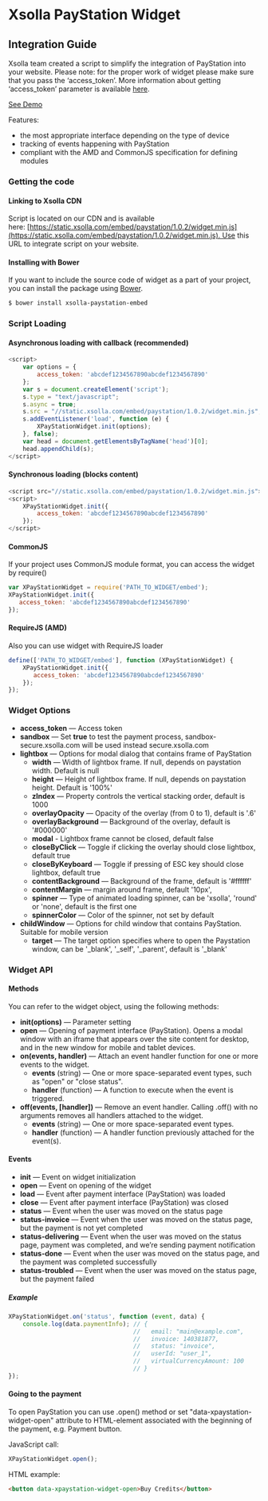 # Xsolla PayStation Widget

## Integration Guide

Xsolla team created a script to simplify the integration of PayStation into your website. Please note: for the proper work of widget please make sure that you pass the ‘access_token’. More information about getting ‘access_token’ parameter is available [here](http://developers.xsolla.com/api.html#token).

[See Demo](http://livedemo.xsolla.com/paystation/)

Features:
* the most appropriate interface depending on the type of device
* tracking of events happening with PayStation
* compliant with the AMD and CommonJS specification for defining modules

### Getting the code

#### Linking to Xsolla CDN

Script is located on our CDN and is available here: [https://static.xsolla.com/embed/paystation/1.0.2/widget.min.js](https://static.xsolla.com/embed/paystation/1.0.2/widget.min.js). Use this URL to integrate script on your website.

#### Installing with Bower

If you want to include the source code of widget as a part of your project, you can install the package using [Bower](http://bower.io/).

``` bash
$ bower install xsolla-paystation-embed
```

### Script Loading

#### Asynchronous loading with callback (recommended)

``` javascript
<script>
    var options = {
        access_token: 'abcdef1234567890abcdef1234567890'
    };
    var s = document.createElement('script');
    s.type = "text/javascript";
    s.async = true;
    s.src = "//static.xsolla.com/embed/paystation/1.0.2/widget.min.js";
    s.addEventListener('load', function (e) {
        XPayStationWidget.init(options);
    }, false);
    var head = document.getElementsByTagName('head')[0];
    head.appendChild(s);
</script>
```

#### Synchronous loading (blocks content)

``` javascript
<script src="//static.xsolla.com/embed/paystation/1.0.2/widget.min.js"></script>
<script>
    XPayStationWidget.init({
        access_token: 'abcdef1234567890abcdef1234567890'
    });
</script>
```

#### CommonJS

If your project uses CommonJS module format, you can access the widget by require()

``` javascript
var XPayStationWidget = require('PATH_TO_WIDGET/embed');
XPayStationWidget.init({
   access_token: 'abcdef1234567890abcdef1234567890'
});
```

#### RequireJS (AMD)

Also you can use widget with RequireJS loader

``` javascript
define(['PATH_TO_WIDGET/embed'], function (XPayStationWidget) {
    XPayStationWidget.init({
       access_token: 'abcdef1234567890abcdef1234567890'
    });
});
```

### Widget Options

* **access_token** — Access token
* **sandbox** — Set **true** to test the payment process, sandbox-secure.xsolla.com will be used instead secure.xsolla.com
* **lightbox** — Options for modal dialog that contains frame of PayStation
    * **width** — Width of lightbox frame. If null, depends on paystation width. Default is null
    * **height** — Height of lightbox frame. If null, depends on paystation height. Default is '100%'
    * **zIndex** — Property controls the vertical stacking order, default is 1000
    * **overlayOpacity** — Opacity of the overlay (from 0 to 1), default is '.6'
    * **overlayBackground** — Background of the overlay, default is '#000000'
    * **modal** - Lightbox frame cannot be closed, default false
    * **closeByClick** — Toggle if clicking the overlay should close lightbox, default true
    * **closeByKeyboard** — Toggle if pressing of ESC key should close lightbox, default true
    * **contentBackground** — Background of the frame, default is '#ffffff'
    * **contentMargin** — margin around frame, default '10px',
    * **spinner** — Type of animated loading spinner, can be 'xsolla', 'round' or 'none', default is the first one
    * **spinnerColor** — Color of the spinner, not set by default
* **childWindow** — Options for child window that contains PayStation. Suitable for mobile version
    * **target** — The target option specifies where to open the Paystation window, can be '_blank', '_self', '_parent', default is '_blank'

### Widget API

#### Methods

You can refer to the widget object, using the following methods:

* **init(options)** — Parameter setting
* **open** — Opening of payment interface (PayStation). Opens a modal window with an iframe that appears over the site content for desktop, and in the new window for mobile and tablet devices.
* **on(events, handler)** — Attach an event handler function for one or more events to the widget.
    * **events** (string) — One or more space-separated event types, such as "open" or "close status".
    * **handler** (function) — A function to execute when the event is triggered.
* **off(events, [handler])** — Remove an event handler. Calling .off() with no arguments removes all handlers attached to the widget.
    * **events** (string) — One or more space-separated event types.
    * **handler** (function) — A handler function previously attached for the event(s).

#### Events

* **init** — Event on widget initialization
* **open** — Event on opening of the widget
* **load** — Event after payment interface (PayStation) was loaded
* **close** — Event after payment interface (PayStation) was closed
* **status** — Event when the user was moved on the status page
* **status-invoice** — Event when the user was moved on the status page, but the payment is not yet completed
* **status-delivering** — Event when the user was moved on the status page, payment was completed, and we’re sending payment notification
* **status-done** — Event when the user was moved on the status page, and the payment was completed successfully
* **status-troubled** — Event when the user was moved on the status page, but the payment failed

##### Example

``` javascript
XPayStationWidget.on('status', function (event, data) {
    console.log(data.paymentInfo); // {
                                   //   email: "main@example.com",
                                   //   invoice: 140381877,
                                   //   status: "invoice",
                                   //   userId: "user_1",
                                   //   virtualCurrencyAmount: 100
                                   // }
});
```
#### Going to the payment

To open PayStation you can use .open() method or set "data-xpaystation-widget-open" attribute to HTML-element associated with the beginning of the payment, e.g. Payment button.

JavaScript call:
``` javascript
XPayStationWidget.open();
```

HTML example:
``` html
<button data-xpaystation-widget-open>Buy Credits</button>
```
